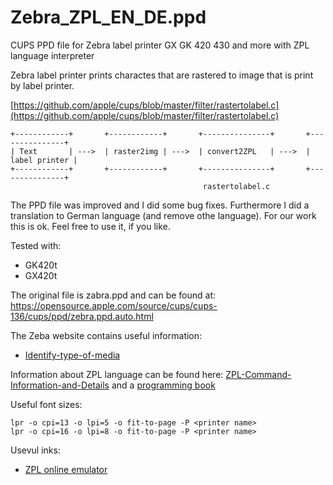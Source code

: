# Zebra_ZPL_EN_DE.ppd
CUPS PPD file for Zebra label printer GX GK 420 430 and more with ZPL language interpreter

Zebra label printer prints charactes that are rastered to image that is print by label printer.

[https://github.com/apple/cups/blob/master/filter/rastertolabel.c](https://github.com/apple/cups/blob/master/filter/rastertolabel.c)

```
+------------+       +------------+       +---------------+       +---------------+
| Text       | --->  | raster2img | --->  | convert2ZPL   | --->  | label printer |
+------------+       +------------+       +---------------+       +---------------+
                                           rastertolabel.c
```

The PPD file was improved and I did some bug fixes. Furthermore I did a translation to German language (and remove othe language). 
For our work this is ok. Feel free to use it, if you like.

Tested with:
* GK420t
* GX420t

The original file is zabra.ppd and can be found at: https://opensource.apple.com/source/cups/cups-136/cups/ppd/zebra.ppd.auto.html

The Zeba website contains useful information:
* [Identify-type-of-media](https://supportcommunity.zebra.com/s/article/Identify-type-of-media?language=en_U)

Information about ZPL language can be found here: [ZPL-Command-Information-and-Details](https://supportcommunity.zebra.com/s/article/ZPL-Command-Information-and-DetailsV2?language=de) and a [programming book](https://support.zebra.com/cpws/docs/zpl/zpl-zbi2-pm-en.pdf)


Useful font sizes:
```
lpr -o cpi=13 -o lpi=5 -o fit-to-page -P <printer name>
lpr -o cpi=16 -o lpi=8 -o fit-to-page -P <printer name>
```

Usevul inks:
* [ZPL online emulator](http://labelary.com/viewer.html)
